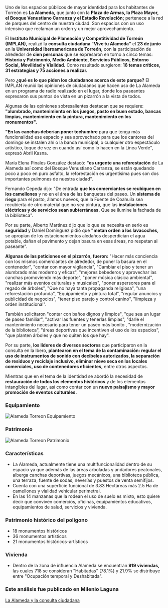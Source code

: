 
Uno de los espacios públicos de mayor identidad para los habitantes de Torreón es **La Alameda,** que junto con la **Plaza de Armas, la Plaza Mayor, el Bosque Venustiano Carranza y el Estadio Revolución;** pertenece a la red de parques del centro de nuestra ciudad. Son espacios con un uso intensivo que reclaman un orden y un mejor aprovechamiento.

El **Instituto Municipal de Planeación y Competitividad de Torreón (IMPLAN),** realizó la **consulta ciudadana "Vive tu Alameda"** el **23 de junio** en la **Universidad Iberoamericana de Torreón,** con la participación de alrededor de **cien personas** que se expresaron en torno a cinco temas: **Historia y Patrimonio, Medio Ambiente, Servicios Públicos, Entorno Social, Movilidad y Vialidad.** Como resultado surgieron: **16 temas críticos, 31 estrategias y 75 acciones a realizar.**

Pero **¿qué es lo que piden los ciudadanos acerca de este parque?** El IMPLAN reunió las opiniones de ciudadanos que hacen uso de La Alameda en un programa de radio realizado en el lugar, donde los paseantes expresaron sus puntos de vista en un pizarrón a la vista de todos.

Algunas de las opiniones sobresalientes destacan que se requiere: **"alumbrado, mantenimiento en los juegos, pasto en buen estado, bancas limpias, mantenimiento en la pintura, mantenimiento en los monumentos".**

**"En las canchas deberían poner techumbre** para que tenga más funcionalidad ese espacio y sea aprovechado para que los cantores del domingo se instalen ahí o la banda municipal, o cualquier otro espectáculo artístico, toque de vez en cuando así como lo hacen en la Línea Verde", expresó Abril Kasna.

María Elena Pinales González destacó: **"es urgente una reforestación** de La Alameda así como del Bosque Venustiano Carranza, se están quedando poco a poco en puro asfalto, la reforestación es urgentísima pues son dos importantes pulmones de nuestra ciudad".

Fernando Cepeda dijo: "De entrada **que los comerciantes se reubiquen en los camellones** y no en el área de las banquetas del paseo. Un **sistema de riego** para el pasto, álamos nuevos, que la Fuente de Coahuila sea recubierta de otro material que no sea pintura, que las **instalaciones eléctricas y de servicios sean subterráneas.** Que se ilumine la fachada de la biblioteca".

Por su parte, Alberto Martínez dijo que lo que se necesita en serio es **seguridad** y Daniel Domínguez pidió que **"metan orden a los lavacoches,** se apropian de los estacionamientos aledaños desperdician el agua potable, dañan el pavimento y dejan basura en esas áreas, no respetan al paseante".

**Algunas de las peticiones en el pizarrón, fueron:** "Hacer más conciencia con los mismos comerciantes de alrededor, de poner la basura en el contenedor", "contar con mayor vigilancia", "Cambiar el piso y tener un alumbrado más moderno y eficaz", "mejores bebederos y aprovechar las canchas promoviendo más deporte", "poner música clásica ambiental", "realizar más eventos culturales y musicales", "poner aspersores para el regado de árboles", "Que no haya tanta propaganda religiosa", "una reforestación profunda", "Equipamiento y pintura total", "regular anuncios y publicidad de negocios", "tener piso parejo y control canino", "limpieza y orden institucional".

También solicitaron "contar con baños dignos y limpios", "que sea un lugar de paseo familiar", "activar las fuentes y tenerlas limpias", "darle el mantenimiento necesario para tener un paseo más bonito , "modernización de la biblioteca", "áreas deportivas que incentiven el uso de los espacios", "que planten árboles y que no quiten los que hay".

Por su parte, **los líderes de diversos sectores** que participaron en la consulta en la Ibero, **plantearon en el tema de la contaminación: regular el uso de instrumentos de sonido con decibeles autorizados, la separación de residuos y reciclaje inclusivo, eliminar nieve seca en los locales comerciales, uso de contenedores eficientes,** entre otros aspectos.

Mientras que en el tema de la identidad se abordó la necesidad de **restauración de todos los elementos históricos** y de los elementos intangibles del lugar, así como contar con un **nuevo paisajismo y mayor promoción de eventos culturales.**

### Equipamiento

<img class="img-responsive" src="la-alameda-y-la-consulta-ciudadana/equipamiento.jpg" alt="Alameda Torreon Equipamiento">

### Patrimonio

<img class="img-responsive" src="la-alameda-y-la-consulta-ciudadana/patrimonio.jpg" alt="Alameda Torreon Patrimonio">

### Características

* La Alameda, actualmente tiene una multifuncionalidad dentro de su espacio ya que además de las áreas arboladas y andadores peatonales, alberga canchas deportivas,  juegos mecánicos, una biblioteca pública, una terraza,  fuente de sodas, neverías y puestos de venta semifijos.
* Cuenta con una superficie funcional de 3.83 Hectáreas más 2.5 Ha de camellones y vialidad vehicular perimetral.
* En las 14 manzanas que la rodean el uso de suelo es mixto, esto quiere decir que conviven comercios, oficinas, equipamientos educativos, equipamientos de salud, servicios y vivienda.

### Patrimonio histórico del polígono

* 18 monumentos históricos
* 36 monumentos artísticos
* 21 monumentos históricos-artísticos

### Vivienda

* Dentro de la zona de influencia Alameda se encuentran **919 viviendas,** las cuales 718 se consideran "Habitadas" (78.1%) y 21.9% se distribuye entre "Ocupación temporal y Deshabitada".

### Este análisis fue publicado en Milenio Laguna

[La Alameda y la consulta ciudadana](http://www.milenio.com/region/IMPLAN_Torreon-Alameda_Zaragoza_de_Torreon-Alameda_de_Torreon-Ibero_Torreon_0_767923318.html)
